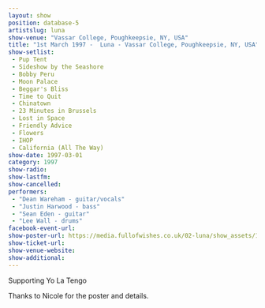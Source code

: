 ```yaml
---
layout: show
position: database-5
artistslug: luna
show-venue: "Vassar College, Poughkeepsie, NY, USA"
title: "1st March 1997 -  Luna - Vassar College, Poughkeepsie, NY, USA"
show-setlist:
 - Pup Tent
 - Sideshow by the Seashore
 - Bobby Peru
 - Moon Palace
 - Beggar's Bliss
 - Time to Quit
 - Chinatown
 - 23 Minutes in Brussels
 - Lost in Space
 - Friendly Advice
 - Flowers
 - IHOP
 - California (All The Way)
show-date: 1997-03-01
category: 1997
show-radio:
show-lastfm:
show-cancelled:
performers:
 - "Dean Wareham - guitar/vocals"
 - "Justin Harwood - bass"
 - "Sean Eden - guitar"
 - "Lee Wall - drums"
facebook-event-url:
show-poster-url: https://media.fullofwishes.co.uk/02-luna/show_assets/1997-03-01/1997-03-01-vassar-college-poster.jpg
show-ticket-url:
show-venue-website:
show-additional:
---
```

Supporting Yo La Tengo

Thanks to Nicole for the poster and details.
